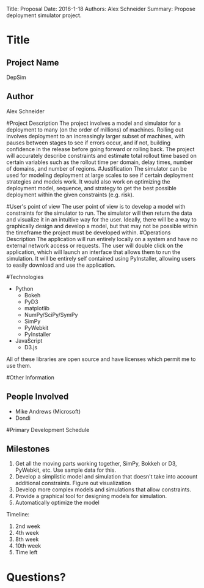 Title: Proposal
Date: 2016-1-18
Authors: Alex Schneider
Summary: Propose deployment simulator project.

# Title
## Project Name
DepSim
## Author
Alex Schneider

#Project Description
The project involves a model and simulator for a deployment to many (on the order of millions) of machines. Rolling out involves deployment to an increasingly larger subset of machines, with pauses between stages to see if errors occur, and if not, building confidence in the release before going forward or rolling back. The project will accurately describe constraints and estimate total rollout time based on certain variables such as the rollout time per domain, delay times, number of domains, and number of regions.
#Justification
The simulator can be used for modeling deployment at large scales to see if certain deployment strategies and models work. It would also work on optimizing the deployment model, sequence, and strategy to get the best possible deployment within the given constraints (e.g. risk).

#User's point of view
The user point of view is to develop a model with constraints for the simulator to run. The simulator will then return the data and visualize it in an intuitive way for the user. Ideally, there will be a way to graphically design and develop a model, but that may not be possible within the timeframe the project must be developed within.
#Operations Description
The application will run entirely locally on a system and have no external network access or requests. The user will double click on the application, which will launch an interface that allows them to run the simulation. It will be entirely self contained using PyInstaller, allowing users to easily download and use the application.

#Technologies
* Python
  * Bokeh
  * PyD3
  * matplotlib
  * NumPy/SciPy/SymPy
  * SimPy
  * PyWebkit
  * PyInstaller
* JavaScript
  * D3.js

All of these libraries are open source and have licenses which permit me to use them.

#Other Information
## People Involved
* Mike Andrews (Microsoft)
* Dondi

#Primary Development Schedule
## Milestones
1. Get all the moving parts working together, SimPy, Bokkeh or D3, PyWebkit, etc. Use sample data for this.
2. Develop a simplistic model and simulation that doesn't take into account additional constraints. Figure out visualization
3. Develop more complex models and simulations that allow constraints.
4. Provide a graphical tool for designing models for simulation.
5. Automatically optimize the model

Timeline:

1. 2nd week
2. 4th week
3. 8th week
4. 10th week
5. Time left

# Questions?
